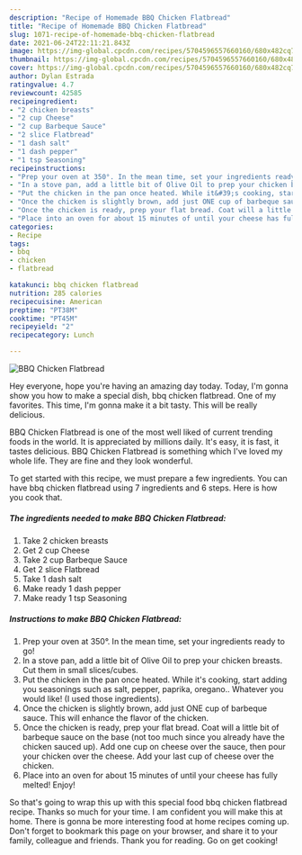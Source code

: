 ```yaml
---
description: "Recipe of Homemade BBQ Chicken Flatbread"
title: "Recipe of Homemade BBQ Chicken Flatbread"
slug: 1071-recipe-of-homemade-bbq-chicken-flatbread
date: 2021-06-24T22:11:21.843Z
image: https://img-global.cpcdn.com/recipes/5704596557660160/680x482cq70/bbq-chicken-flatbread-recipe-main-photo.jpg
thumbnail: https://img-global.cpcdn.com/recipes/5704596557660160/680x482cq70/bbq-chicken-flatbread-recipe-main-photo.jpg
cover: https://img-global.cpcdn.com/recipes/5704596557660160/680x482cq70/bbq-chicken-flatbread-recipe-main-photo.jpg
author: Dylan Estrada
ratingvalue: 4.7
reviewcount: 42585
recipeingredient:
- "2 chicken breasts"
- "2 cup Cheese"
- "2 cup Barbeque Sauce"
- "2 slice Flatbread"
- "1 dash salt"
- "1 dash pepper"
- "1 tsp Seasoning"
recipeinstructions:
- "Prep your oven at 350°. In the mean time, set your ingredients ready to go!"
- "In a stove pan, add a little bit of Olive Oil to prep your chicken breasts. Cut them in small slices/cubes."
- "Put the chicken in the pan once heated. While it&#39;s cooking, start adding you seasonings such as salt, pepper, paprika, oregano.. Whatever you would like! (I used those ingredients)."
- "Once the chicken is slightly brown, add just ONE cup of barbeque sauce. This will enhance the flavor of the chicken."
- "Once the chicken is ready, prep your flat bread. Coat will a little bit of barbeque sauce on the base (not too much since you already have the chicken sauced up). Add one cup on cheese over the sauce, then pour your chicken over the cheese. Add your last cup of cheese over the chicken."
- "Place into an oven for about 15 minutes of until your cheese has fully melted! Enjoy!"
categories:
- Recipe
tags:
- bbq
- chicken
- flatbread

katakunci: bbq chicken flatbread 
nutrition: 285 calories
recipecuisine: American
preptime: "PT38M"
cooktime: "PT45M"
recipeyield: "2"
recipecategory: Lunch

---
```



![BBQ Chicken Flatbread](https://img-global.cpcdn.com/recipes/5704596557660160/680x482cq70/bbq-chicken-flatbread-recipe-main-photo.jpg)

Hey everyone, hope you're having an amazing day today. Today, I'm gonna show you how to make a special dish, bbq chicken flatbread. One of my favorites. This time, I'm gonna make it a bit tasty. This will be really delicious.



BBQ Chicken Flatbread is one of the most well liked of current trending foods in the world. It is appreciated by millions daily. It's easy, it is fast, it tastes delicious. BBQ Chicken Flatbread is something which I've loved my whole life. They are fine and they look wonderful.


To get started with this recipe, we must prepare a few ingredients. You can have bbq chicken flatbread using 7 ingredients and 6 steps. Here is how you cook that.

<!--inarticleads1-->

##### The ingredients needed to make BBQ Chicken Flatbread:

1. Take 2 chicken breasts
1. Get 2 cup Cheese
1. Take 2 cup Barbeque Sauce
1. Get 2 slice Flatbread
1. Take 1 dash salt
1. Make ready 1 dash pepper
1. Make ready 1 tsp Seasoning




<!--inarticleads2-->

##### Instructions to make BBQ Chicken Flatbread:

1. Prep your oven at 350°. In the mean time, set your ingredients ready to go!
1. In a stove pan, add a little bit of Olive Oil to prep your chicken breasts. Cut them in small slices/cubes.
1. Put the chicken in the pan once heated. While it&#39;s cooking, start adding you seasonings such as salt, pepper, paprika, oregano.. Whatever you would like! (I used those ingredients).
1. Once the chicken is slightly brown, add just ONE cup of barbeque sauce. This will enhance the flavor of the chicken.
1. Once the chicken is ready, prep your flat bread. Coat will a little bit of barbeque sauce on the base (not too much since you already have the chicken sauced up). Add one cup on cheese over the sauce, then pour your chicken over the cheese. Add your last cup of cheese over the chicken.
1. Place into an oven for about 15 minutes of until your cheese has fully melted! Enjoy!




So that's going to wrap this up with this special food bbq chicken flatbread recipe. Thanks so much for your time. I am confident you will make this at home. There is gonna be more interesting food at home recipes coming up. Don't forget to bookmark this page on your browser, and share it to your family, colleague and friends. Thank you for reading. Go on get cooking!
